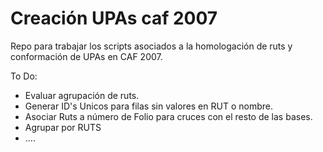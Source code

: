# Creación UPAs caf 2007
Repo para trabajar los scripts asociados a la homologación de ruts y conformación de UPAs en CAF 2007.

To Do: 
 * Evaluar agrupación de ruts.
 * Generar ID's Unicos para filas sin valores en RUT o nombre.
 * Asociar Ruts a número de Folio para cruces con el resto de las bases.
 * Agrupar por RUTS
 * ....
